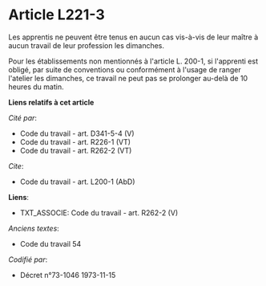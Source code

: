 # Article L221-3

Les apprentis ne peuvent être tenus en aucun cas vis-à-vis de leur maître à aucun travail de leur profession les dimanches.

Pour les établissements non mentionnés à l'article L. 200-1, si l'apprenti est obligé, par suite de conventions ou
conformément à l'usage de ranger l'atelier les dimanches, ce travail ne peut pas se prolonger au-delà de 10 heures du matin.

**Liens relatifs à cet article**

_Cité par_:

  - Code du travail - art. D341-5-4 (V)
  - Code du travail - art. R226-1 (VT)
  - Code du travail - art. R262-2 (VT)

_Cite_:

  - Code du travail - art. L200-1 (AbD)

**Liens**:

  - TXT_ASSOCIE: Code du travail - art. R262-2 (V)

_Anciens textes_:

  - Code du travail 54

_Codifié par_:

  - Décret n°73-1046 1973-11-15
